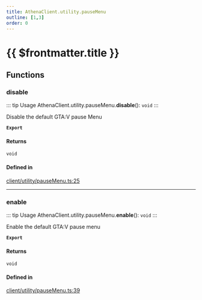 ```yaml
---
title: AthenaClient.utility.pauseMenu
outline: [1,3]
order: 0
---
```


# {{ $frontmatter.title }}


## Functions

### disable

::: tip Usage
AthenaClient.utility.pauseMenu.**disable**(): `void`
:::

Disable the default GTA:V pause Menu

**`Export`**

#### Returns

`void`

#### Defined in

[client/utility/pauseMenu.ts:25](https://github.com/Stuyk/altv-athena/blob/217ba5f/src/core/client/utility/pauseMenu.ts#L25)

___

### enable

::: tip Usage
AthenaClient.utility.pauseMenu.**enable**(): `void`
:::

Enable the default GTA:V pause menu

**`Export`**

#### Returns

`void`

#### Defined in

[client/utility/pauseMenu.ts:39](https://github.com/Stuyk/altv-athena/blob/217ba5f/src/core/client/utility/pauseMenu.ts#L39)
